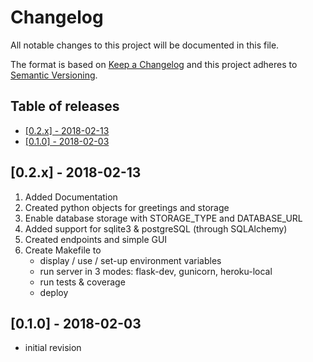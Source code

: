 <!-- markdownlint-disable -->
# Changelog

All notable changes to this project will be documented in this file.

The format is based on [Keep a Changelog](http://keepachangelog.com/en/1.0.0/)
and this project adheres to [Semantic Versioning](http://semver.org/spec/v2.0.0.html).

Table of releases
-----------------

<!-- TOC depthFrom:2 depthTo:2 orderedList:false -->

- [[0.2.x] - 2018-02-13](#02x---2018-02-13)
- [[0.1.0] - 2018-02-03](#010---2018-02-03)

<!-- /TOC -->

## [0.2.x] - 2018-02-13

1. Added Documentation
1. Created python objects for greetings and storage
1. Enable database storage with STORAGE_TYPE and DATABASE_URL
1. Added support for sqlite3 & postgreSQL (through SQLAlchemy)
1. Created endpoints and simple GUI
1. Create Makefile to 
   - display / use / set-up environment variables
   - run server in 3 modes: flask-dev, gunicorn, heroku-local
   - run tests & coverage
   - deploy

## [0.1.0] - 2018-02-03

- initial revision
